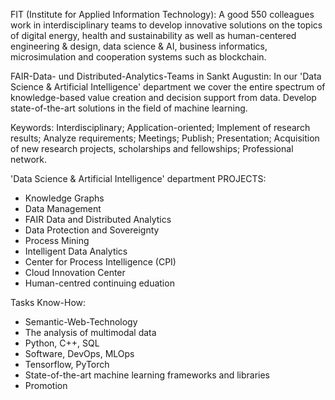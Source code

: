 FIT (Institute for Applied Information Technology): A good 550 colleagues work in interdisciplinary teams to develop innovative solutions on the topics of digital energy, health and sustainability as well as human-centered engineering & design, data science & AI, business informatics, microsimulation and cooperation systems such as blockchain.

FAIR-Data- und Distributed-Analytics-Teams in Sankt Augustin: In our 'Data Science & Artificial Intelligence' department we cover the entire spectrum of knowledge-based value creation and decision support from data. Develop state-of-the-art solutions in the field of machine learning.

Keywords: Interdisciplinary; Application-oriented; Implement of research results; Analyze requirements; Meetings; Publish; Presentation; Acquisition of new research projects, scholarships and fellowships; Professional network.

'Data Science & Artificial Intelligence' department PROJECTS: 
- Knowledge Graphs
- Data Management
- FAIR Data and Distributed Analytics
- Data Protection and Sovereignty
- Process Mining
- Intelligent Data Analytics
- Center for Process Intelligence (CPI)
- Cloud Innovation Center
- Human-centred continuing eduation

Tasks Know-How:
- Semantic-Web-Technology
- The analysis of multimodal data
- Python, C++, SQL
- Software, DevOps, MLOps
- Tensorflow, PyTorch
- State-of-the-art machine learning frameworks and libraries
- Promotion

